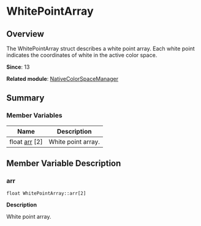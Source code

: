 # WhitePointArray


## Overview

The WhitePointArray struct describes a white point array. Each white point indicates the coordinates of white in the active color space.

**Since**: 13

**Related module**: [NativeColorSpaceManager](_native_color_space_manager.md)


## Summary


### Member Variables

| Name| Description| 
| -------- | -------- |
| float [arr](#arr) [2] | White point array.| 


## Member Variable Description


### arr

```
float WhitePointArray::arr[2]
```

**Description**

White point array.

